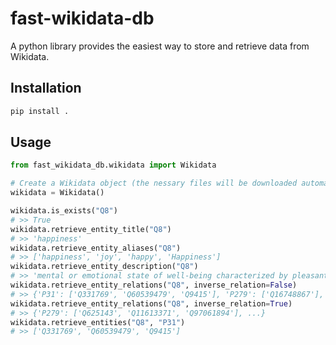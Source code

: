 # fast-wikidata-db
A python library provides the easiest way to store and retrieve data from Wikidata.

## Installation
```bash
pip install .
```

## Usage
```python
from fast_wikidata_db.wikidata import Wikidata

# Create a Wikidata object (the nessary files will be downloaded automatically)
wikidata = Wikidata()

wikidata.is_exists("Q8")
# >> True
wikidata.retrieve_entity_title("Q8")
# >> 'happiness'
wikidata.retrieve_entity_aliases("Q8")
# >> ['happiness', 'joy', 'happy', 'Happiness']
wikidata.retrieve_entity_description("Q8")
# >> 'mental or emotional state of well-being characterized by pleasant emotions'
wikidata.retrieve_entity_relations("Q8", inverse_relation=False)
# >> {'P31': ['Q331769', 'Q60539479', 'Q9415'], 'P279': ['Q16748867'], ...}
wikidata.retrieve_entity_relations("Q8", inverse_relation=True)
# >> {'P279': ['Q625143', 'Q11613371', 'Q97061894'], ...}
wikidata.retrieve_entities("Q8", "P31")
# >> ['Q331769', 'Q60539479', 'Q9415']
```